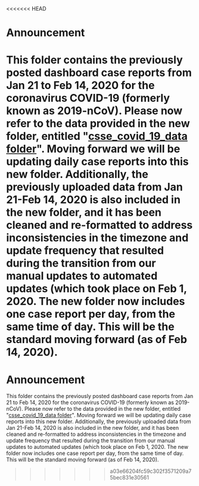 <<<<<<< HEAD
# Announcement

This folder contains the previously posted dashboard case reports from Jan 21 to Feb 14, 2020 for the coronavirus COVID-19 (formerly known as 2019-nCoV).
Please now refer to the data provided in the new folder, entitled "[csse_covid_19_data folder](https://github.com/CSSEGISandData/COVID-19/tree/master/csse_covid_19_data)". Moving forward we will be updating daily case reports into this new folder. Additionally, the previously uploaded data from Jan 21-Feb 14, 2020 is also included in the new folder, and it has been cleaned and re-formatted to address inconsistencies in the timezone and update frequency that resulted during the transition from our manual updates to automated updates (which took place on Feb 1, 2020. The new folder now includes one case report per day, from the same time of day. This will be the standard moving forward (as of Feb 14, 2020).
=======
# Announcement

This folder contains the previously posted dashboard case reports from Jan 21 to Feb 14, 2020 for the coronavirus COVID-19 (formerly known as 2019-nCoV).
Please now refer to the data provided in the new folder, entitled "[csse_covid_19_data folder](https://github.com/CSSEGISandData/COVID-19/tree/master/csse_covid_19_data)". Moving forward we will be updating daily case reports into this new folder. Additionally, the previously uploaded data from Jan 21-Feb 14, 2020 is also included in the new folder, and it has been cleaned and re-formatted to address inconsistencies in the timezone and update frequency that resulted during the transition from our manual updates to automated updates (which took place on Feb 1, 2020. The new folder now includes one case report per day, from the same time of day. This will be the standard moving forward (as of Feb 14, 2020).
>>>>>>> a03e66204fc59c302f3571209a75bec831e30561
